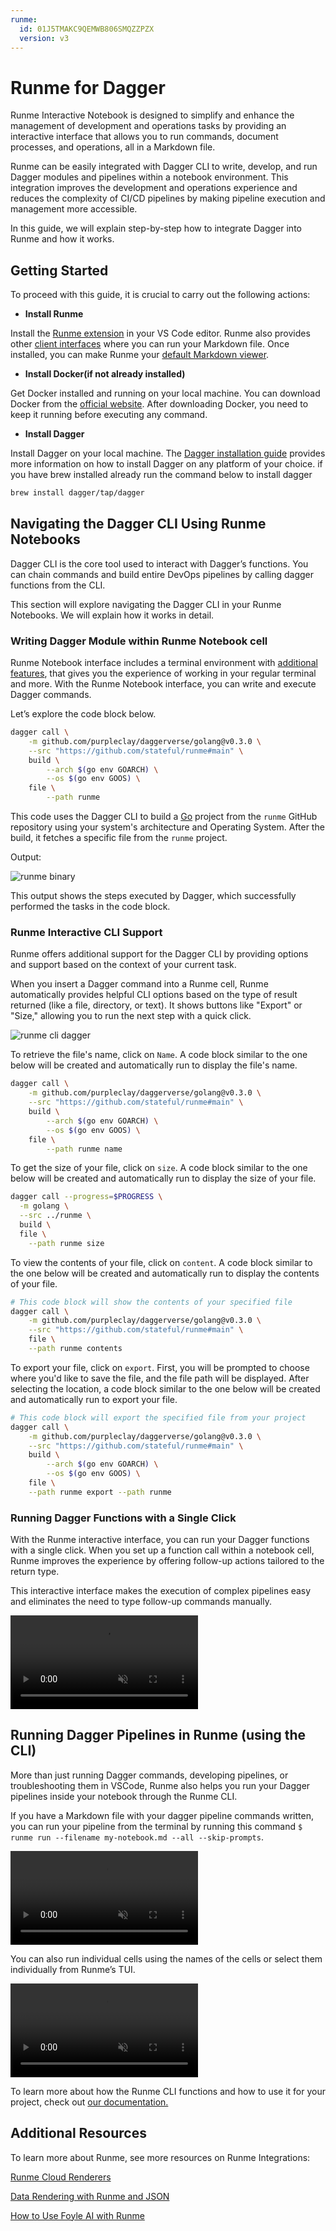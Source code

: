 ```yaml
---
runme:
  id: 01J5TMAKC9QEMWB806SMQZZPZX
  version: v3
---
```


# Runme for Dagger

Runme Interactive Notebook is designed to simplify and enhance the management of development and operations tasks by providing an interactive interface that allows you to run commands, document processes, and operations, all in a Markdown file.

Runme can be easily integrated with Dagger CLI to write, develop, and run Dagger modules and pipelines within a notebook environment. This integration improves the development and operations experience and reduces the complexity of CI/CD pipelines by making pipeline execution and management more accessible.

In this guide, we will explain step-by-step how to integrate Dagger into Runme and how it works.

## Getting Started

To proceed with this guide, it is crucial to carry out the following actions:

- **Install Runme**

Install the [Runme extension](https://marketplace.visualstudio.com/items?itemName=stateful.runme) in your VS Code editor. Runme also provides other [client interfaces](../installation/index.md) where you can run your Markdown file. Once installed, you can make Runme your [default Markdown viewer](../installation/installrunme#how-to-set-vs-code-as-your-default-markdown-viewer).

- **Install Docker(if not already installed)**

Get Docker installed and running on your local machine. You can download Docker from the [official website](https://www.docker.com/). After downloading Docker, you need to keep it running before executing any command.

- **Install Dagger**

Install Dagger on your local machine. The [Dagger installation guide](https://docs.dagger.io/install/) provides more information on how to install Dagger on any platform of your choice. if you have brew installed already run the command below to install dagger 

```sh {"id":"01J6CH26D7HCJXVZXA2CATX4A2"}
brew install dagger/tap/dagger
```

## Navigating the Dagger CLI Using Runme Notebooks

Dagger CLI is the core tool used to interact with Dagger’s functions. You can chain commands and build entire DevOps pipelines by calling dagger functions from the CLI.

This section will explore navigating the Dagger CLI in your Runme Notebooks. We will explain how it works in detail.

### Writing Dagger Module within Runme Notebook cell

Runme Notebook interface includes a terminal environment with [additional features](../getting-started/features.md), that gives you the experience of working in your regular terminal and more. With the Runme Notebook interface, you can write and execute Dagger commands. 

Let’s explore the code block below.

```sh {"id":"01J5TMAKC9QEMWB806SC1V5WH9"}
dagger call \
    -m github.com/purpleclay/daggerverse/golang@v0.3.0 \
    --src "https://github.com/stateful/runme#main" \
    build \
        --arch $(go env GOARCH) \
        --os $(go env GOOS) \
    file \
        --path runme
```

This code uses the Dagger CLI to build a [Go](https://go.dev/) project from the `runme` GitHub repository using your system's architecture and Operating System. After the build, it fetches a specific file from the `runme` project.

Output:

![runme binary](../../static/img/Integration/runme-dagger-runme-binary.png)

This output shows the steps executed by Dagger, which successfully performed the tasks in the code block.

### Runme Interactive CLI Support

Runme offers additional support for the Dagger CLI by providing options and support based on the context of your current task.

When you insert a Dagger command into a Runme cell, Runme automatically provides helpful CLI options based on the type of result returned (like a file, directory, or text). It shows buttons like "Export" or "Size," allowing you to run the next step with a quick click.

![runme cli dagger ](../../static/img/Integration/runme-dagger-file-ready.png)

To retrieve the file's name, click on `Name`. A code block similar to the one below will be created and automatically run to display the file's name.

```sh {"id":"01J5TMAKC9QEMWB806SD1HE7V2"}
dagger call \
    -m github.com/purpleclay/daggerverse/golang@v0.3.0 \
    --src "https://github.com/stateful/runme#main" \
    build \
        --arch $(go env GOARCH) \
        --os $(go env GOOS) \
    file \
        --path runme name
```

To get the size of your file, click on `size`. A code block similar to the one below will be created and automatically run to display the size of your file.

```sh {"id":"01J5TMAKC9QEMWB806SGS12GGQ"}
dagger call --progress=$PROGRESS \
  -m golang \
  --src ../runme \
  build \
  file \
    --path runme size
```

To view the contents of your file, click on `content`. A code block similar to the one below will be created and automatically run to display the contents of your file.

```sh {"id":"01J6CGP8A99T2G7DAH034553Y3"}
# This code block will show the contents of your specified file
dagger call \
    -m github.com/purpleclay/daggerverse/golang@v0.3.0 \
    --src "https://github.com/stateful/runme#main" \
    file \
    --path runme contents
```

To export your file, click on `export`. First, you will be prompted to choose where you'd like to save the file, and the file path will be displayed. After selecting the location, a code block similar to the one below will be created and automatically run to export your file.

```sh {"id":"01J6CGXQT45FJABBDFKYFE2EXW"}
# This code block will export the specified file from your project
dagger call \
    -m github.com/purpleclay/daggerverse/golang@v0.3.0 \
    --src "https://github.com/stateful/runme#main" \
    build \
        --arch $(go env GOARCH) \
        --os $(go env GOOS) \
    file \
    --path runme export --path runme
```

### Running Dagger Functions with a Single Click

With the Runme interactive interface, you can run your Dagger functions with a single click. When you set up a function call within a notebook cell, Runme improves the experience by offering follow-up actions tailored to the return type.

This interactive interface makes the execution of complex pipelines easy and eliminates the need to type follow-up commands manually.

<video autoPlay loop muted playsInline controls>
  <source src="/videos/runme-dagger-output.mp4" type="video/mp4" />
  <source src="../../static/videos/runme-dagger-output.mp4" type="video/mp4" />
  <source src="/videos/runme-dagger-output.webm" type="video/webm" />
  <source src="../../static/videos/runme-dagger-output.webm" type="video/webm" />
</video>
<br/>

## Running Dagger Pipelines in Runme (using the CLI)

More than just running Dagger commands, developing pipelines, or troubleshooting them in VSCode, Runme also helps you run your Dagger pipelines inside your notebook through the Runme CLI.

If you have a Markdown file with your dagger pipeline commands written, you can run your pipeline from the terminal by running this command `$ runme run --filename my-notebook.md --all --skip-prompts`.

<video autoPlay loop muted playsInline controls>
  <source src="/videos/runme-dagger-demo.mp4" type="video/mp4" />
  <source src="../../static/videos/runme-dagger-demo.mp4" type="video/mp4" />
  <source src="/videos/runme-dagger-demo.webm" type="video/webm" />
  <source src="../../static/videos/runme-dagger-demo.webm" type="video/webm" />
</video>
<br/>

You can also run individual cells using the names of the cells or select them individually from Runme’s TUI.

<video autoPlay loop muted playsInline controls>
  <source src="/videos/runme-tui-dagger.mp4" type="video/mp4" />
  <source src="../../static/videos/runme-tui-dagger.mp4" type="video/mp4" />
  <source src="/videos/runme-tui-dagger.webm" type="video/webm" />
  <source src="../../static/videos/runme-tui-dagger.webm" type="video/webm" />
</video>
<br/>

To learn more about how the Runme CLI functions and how to use it for your project, check out [our documentation.](https://docs.runme.dev/how-runme-works/cli)

## Additional Resources

To learn more about Runme, see more resources on Runme Integrations:

[Runme Cloud Renderers](https://docs.runme.dev/integrations/cloud-render/)

[Data Rendering with Runme and JSON](https://docs.runme.dev/integrations/data-rendering)

[How to Use Foyle AI with Runme](https://docs.runme.dev/integrations/foyle)
